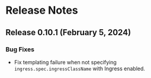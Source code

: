 # Release Notes
## Release 0.10.1 (February 5, 2024)
### Bug Fixes ###
  - Fix templating failure when not specifying `ingress.spec.ingressClassName` with Ingress enabled.
